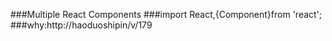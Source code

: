 ###Multiple React Components
###import React,{Component}from 'react';
###why:http://haoduoshipin/v/179
